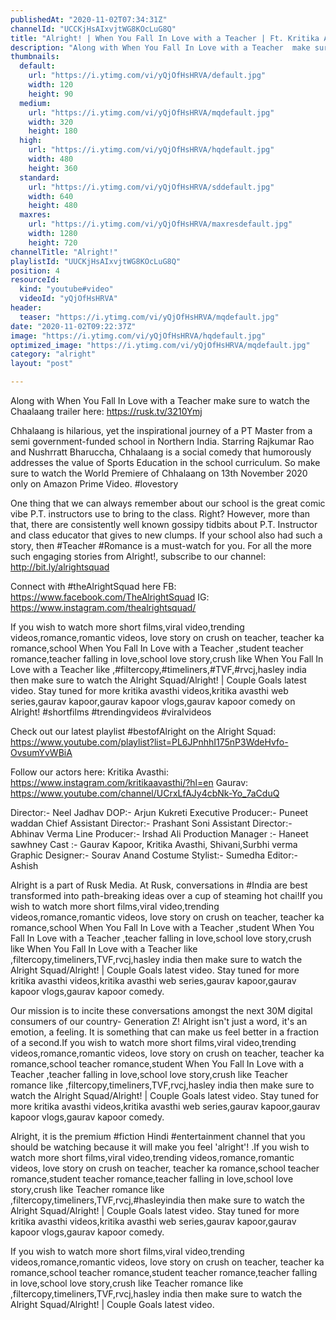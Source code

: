 ```yaml
---
publishedAt: "2020-11-02T07:34:31Z"
channelId: "UCCKjHsAIxvjtWG8KOcLuG8Q"
title: "Alright! | When You Fall In Love with a Teacher | Ft. Kritika Avasthi & Gaurav Kapoor"
description: "Along with When You Fall In Love with a Teacher  make sure to watch the Chaalaang trailer here:\nhttps://rusk.tv/3210Ymj\n\nChhalaang is hilarious, yet the inspirational journey of a PT Master from a semi government-funded school in Northern India. Starring Rajkumar Rao and Nushrratt Bharuccha, Chhalaang is a social comedy that humorously addresses the value of Sports Education in the school curriculum. So make sure to watch the World Premiere of Chhalaang on 13th November 2020 only on Amazon Prime Video. #lovestory\n\nOne thing that we can always remember about our school is the great comic vibe P.T. instructors use to bring to the class. Right? However, more than that, there are consistently well known gossipy tidbits about P.T. Instructor and class educator that gives to new clumps. If your school also had such a story, then #Teacher #Romance is a must-watch for you. For all the more such engaging stories from Alright!, subscribe to our channel: http://bit.ly/alrightsquad\n\nConnect with #theAlrightSquad here\nFB: https://www.facebook.com/TheAlrightSquad\nIG: https://www.instagram.com/thealrightsquad/\n\nIf you wish to watch more short films,viral video,trending videos,romance,romantic videos, love story on crush on teacher, teacher ka romance,school When You Fall In Love with a Teacher ,student teacher romance,teacher falling in love,school love story,crush like When You Fall In Love with a Teacher  like ,#filtercopy,#timeliners,#TVF,#rvcj,hasley india then make sure to watch the Alright Squad/Alright! | Couple Goals latest video. Stay tuned for more kritika avasthi videos,kritika avasthi web series,gaurav kapoor,gaurav kapoor vlogs,gaurav kapoor comedy on Alright! #shortfilms #trendingvideos #viralvideos\n\nCheck out our latest playlist #bestofAlright on the Alright Squad: https://www.youtube.com/playlist?list=PL6JPnhhI175nP3WdeHvfo-OvsumYvWBiA\n\nFollow our actors here:\nKritika Avasthi: https://www.instagram.com/kritikaavasthi/?hl=en\nGaurav: https://www.youtube.com/channel/UCrxLfAJy4cbNk-Yo_7aCduQ\n\nDirector:- Neel Jadhav\nDOP:- Arjun Kukreti\nExecutive Producer:- Puneet waddan\nChief Assistant Director:- Prashant Soni\nAssistant Director:- Abhinav Verma\nLine Producer:- Irshad Ali\nProduction Manager :- Haneet sawhney\nCast :- Gaurav Kapoor, Kritika Avasthi, Shivani,Surbhi verma\nGraphic Designer:- Sourav Anand\nCostume Stylist:- Sumedha\nEditor:- Ashish\n\nAlright is a part of Rusk Media. At Rusk, conversations in #India are best transformed into path-breaking ideas over a cup of steaming hot chai!If you wish to watch more short films,viral video,trending videos,romance,romantic videos, love story on crush on teacher, teacher ka romance,school When You Fall In Love with a Teacher ,student When You Fall In Love with a Teacher ,teacher falling in love,school love story,crush like When You Fall In Love with a Teacher  like ,filtercopy,timeliners,TVF,rvcj,hasley india then make sure to watch the Alright Squad/Alright! | Couple Goals latest video. Stay tuned for more kritika avasthi videos,kritika avasthi web series,gaurav kapoor,gaurav kapoor vlogs,gaurav kapoor comedy.\n\nOur mission is to incite these conversations amongst the next 30M digital consumers of our country- Generation Z! Alright isn't just a word, it's an emotion, a feeling. It is something that can make us feel better in a fraction of a second.If you wish to watch more short films,viral video,trending videos,romance,romantic videos, love story on crush on teacher, teacher ka romance,school teacher romance,student When You Fall In Love with a Teacher ,teacher falling in love,school love story,crush like Teacher romance like ,filtercopy,timeliners,TVF,rvcj,hasley india then make sure to watch the Alright Squad/Alright! | Couple Goals latest video. Stay tuned for more kritika avasthi videos,kritika avasthi web series,gaurav kapoor,gaurav kapoor vlogs,gaurav kapoor comedy.\n\nAlright, it is the premium #fiction Hindi #entertainment channel that you should be watching because it will make you feel 'alright'! .If you wish to watch more short films,viral video,trending videos,romance,romantic videos, love story on crush on teacher, teacher ka romance,school teacher romance,student teacher romance,teacher falling in love,school love story,crush like Teacher romance like ,filtercopy,timeliners,TVF,rvcj,#hasleyindia then make sure to watch the Alright Squad/Alright! | Couple Goals latest video. Stay tuned for more kritika avasthi videos,kritika avasthi web series,gaurav kapoor,gaurav kapoor vlogs,gaurav kapoor comedy.\n\n If you wish to watch more short films,viral video,trending videos,romance,romantic videos, love story on crush on teacher, teacher ka romance,school teacher romance,student teacher romance,teacher falling in love,school love story,crush like Teacher romance like ,filtercopy,timeliners,TVF,rvcj,hasley india then make sure to watch the Alright Squad/Alright! | Couple Goals latest video."
thumbnails:
  default:
    url: "https://i.ytimg.com/vi/yQjOfHsHRVA/default.jpg"
    width: 120
    height: 90
  medium:
    url: "https://i.ytimg.com/vi/yQjOfHsHRVA/mqdefault.jpg"
    width: 320
    height: 180
  high:
    url: "https://i.ytimg.com/vi/yQjOfHsHRVA/hqdefault.jpg"
    width: 480
    height: 360
  standard:
    url: "https://i.ytimg.com/vi/yQjOfHsHRVA/sddefault.jpg"
    width: 640
    height: 480
  maxres:
    url: "https://i.ytimg.com/vi/yQjOfHsHRVA/maxresdefault.jpg"
    width: 1280
    height: 720
channelTitle: "Alright!"
playlistId: "UUCKjHsAIxvjtWG8KOcLuG8Q"
position: 4
resourceId:
  kind: "youtube#video"
  videoId: "yQjOfHsHRVA"
header:
  teaser: "https://i.ytimg.com/vi/yQjOfHsHRVA/mqdefault.jpg"
date: "2020-11-02T09:22:37Z"
image: "https://i.ytimg.com/vi/yQjOfHsHRVA/hqdefault.jpg"
optimized_image: "https://i.ytimg.com/vi/yQjOfHsHRVA/mqdefault.jpg"
category: "alright"
layout: "post"

---
```

Along with When You Fall In Love with a Teacher  make sure to watch the Chaalaang trailer here:
https://rusk.tv/3210Ymj

Chhalaang is hilarious, yet the inspirational journey of a PT Master from a semi government-funded school in Northern India. Starring Rajkumar Rao and Nushrratt Bharuccha, Chhalaang is a social comedy that humorously addresses the value of Sports Education in the school curriculum. So make sure to watch the World Premiere of Chhalaang on 13th November 2020 only on Amazon Prime Video. #lovestory

One thing that we can always remember about our school is the great comic vibe P.T. instructors use to bring to the class. Right? However, more than that, there are consistently well known gossipy tidbits about P.T. Instructor and class educator that gives to new clumps. If your school also had such a story, then #Teacher #Romance is a must-watch for you. For all the more such engaging stories from Alright!, subscribe to our channel: http://bit.ly/alrightsquad

Connect with #theAlrightSquad here
FB: https://www.facebook.com/TheAlrightSquad
IG: https://www.instagram.com/thealrightsquad/

If you wish to watch more short films,viral video,trending videos,romance,romantic videos, love story on crush on teacher, teacher ka romance,school When You Fall In Love with a Teacher ,student teacher romance,teacher falling in love,school love story,crush like When You Fall In Love with a Teacher  like ,#filtercopy,#timeliners,#TVF,#rvcj,hasley india then make sure to watch the Alright Squad/Alright! | Couple Goals latest video. Stay tuned for more kritika avasthi videos,kritika avasthi web series,gaurav kapoor,gaurav kapoor vlogs,gaurav kapoor comedy on Alright! #shortfilms #trendingvideos #viralvideos

Check out our latest playlist #bestofAlright on the Alright Squad: https://www.youtube.com/playlist?list=PL6JPnhhI175nP3WdeHvfo-OvsumYvWBiA

Follow our actors here:
Kritika Avasthi: https://www.instagram.com/kritikaavasthi/?hl=en
Gaurav: https://www.youtube.com/channel/UCrxLfAJy4cbNk-Yo_7aCduQ

Director:- Neel Jadhav
DOP:- Arjun Kukreti
Executive Producer:- Puneet waddan
Chief Assistant Director:- Prashant Soni
Assistant Director:- Abhinav Verma
Line Producer:- Irshad Ali
Production Manager :- Haneet sawhney
Cast :- Gaurav Kapoor, Kritika Avasthi, Shivani,Surbhi verma
Graphic Designer:- Sourav Anand
Costume Stylist:- Sumedha
Editor:- Ashish

Alright is a part of Rusk Media. At Rusk, conversations in #India are best transformed into path-breaking ideas over a cup of steaming hot chai!If you wish to watch more short films,viral video,trending videos,romance,romantic videos, love story on crush on teacher, teacher ka romance,school When You Fall In Love with a Teacher ,student When You Fall In Love with a Teacher ,teacher falling in love,school love story,crush like When You Fall In Love with a Teacher  like ,filtercopy,timeliners,TVF,rvcj,hasley india then make sure to watch the Alright Squad/Alright! | Couple Goals latest video. Stay tuned for more kritika avasthi videos,kritika avasthi web series,gaurav kapoor,gaurav kapoor vlogs,gaurav kapoor comedy.

Our mission is to incite these conversations amongst the next 30M digital consumers of our country- Generation Z! Alright isn't just a word, it's an emotion, a feeling. It is something that can make us feel better in a fraction of a second.If you wish to watch more short films,viral video,trending videos,romance,romantic videos, love story on crush on teacher, teacher ka romance,school teacher romance,student When You Fall In Love with a Teacher ,teacher falling in love,school love story,crush like Teacher romance like ,filtercopy,timeliners,TVF,rvcj,hasley india then make sure to watch the Alright Squad/Alright! | Couple Goals latest video. Stay tuned for more kritika avasthi videos,kritika avasthi web series,gaurav kapoor,gaurav kapoor vlogs,gaurav kapoor comedy.

Alright, it is the premium #fiction Hindi #entertainment channel that you should be watching because it will make you feel 'alright'! .If you wish to watch more short films,viral video,trending videos,romance,romantic videos, love story on crush on teacher, teacher ka romance,school teacher romance,student teacher romance,teacher falling in love,school love story,crush like Teacher romance like ,filtercopy,timeliners,TVF,rvcj,#hasleyindia then make sure to watch the Alright Squad/Alright! | Couple Goals latest video. Stay tuned for more kritika avasthi videos,kritika avasthi web series,gaurav kapoor,gaurav kapoor vlogs,gaurav kapoor comedy.

 If you wish to watch more short films,viral video,trending videos,romance,romantic videos, love story on crush on teacher, teacher ka romance,school teacher romance,student teacher romance,teacher falling in love,school love story,crush like Teacher romance like ,filtercopy,timeliners,TVF,rvcj,hasley india then make sure to watch the Alright Squad/Alright! | Couple Goals latest video.